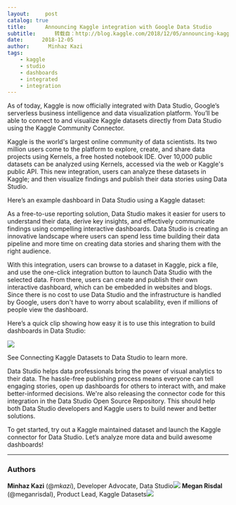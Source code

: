 ```yaml
---
layout:     post
catalog: true
title:      Announcing Kaggle integration with Google Data Studio
subtitle:      转载自：http://blog.kaggle.com/2018/12/05/announcing-kaggle-integration-with-google-data-studio/
date:      2018-12-05
author:      Minhaz Kazi
tags:
    - kaggle
    - studio
    - dashboards
    - integrated
    - integration
---
```


As of today, Kaggle is now officially integrated with Data Studio, Google’s serverless business intelligence and data visualization platform. You’ll be able to connect to and visualize Kaggle datasets directly from Data Studio using the Kaggle Community Connector.

Kaggle is the world's largest online community of data scientists. Its two million users come to the platform to explore, create, and share data projects using Kernels, a free hosted notebook IDE. Over 10,000 public datasets can be analyzed using Kernels, accessed via the web or Kaggle's public API. This new integration, users can analyze these datasets in Kaggle; and then visualize findings and publish their data stories using Data Studio.

Here’s an example dashboard in Data Studio using a Kaggle dataset:


As a free-to-use reporting solution, Data Studio makes it easier for users to understand their data, derive key insights, and effectively communicate findings using compelling interactive dashboards. Data Studio is creating an innovative landscape where users can spend less time building their data pipeline and more time on creating data stories and sharing them with the right audience.

With this integration, users can browse to a dataset in Kaggle, pick a file, and use the one-click integration button to launch Data Studio with the selected data. From there, users can create and publish their own interactive dashboard, which can be embedded in websites and blogs. Since there is no cost to use Data Studio and the infrastructure is handled by Google, users don't have to worry about scalability, even if millions of people view the dashboard.

Here’s a quick clip showing how easy it is to use this integration to build dashboards in Data Studio:

![](http://s5047.pcdn.co/wp-content/uploads/2018/12/Kaggle-Integration-2.gif)


See Connecting Kaggle Datasets to Data Studio to learn more.

Data Studio helps data professionals bring the power of visual analytics to their data. The hassle-free publishing process means everyone can tell engaging stories, open up dashboards for others to interact with, and make better-informed decisions. We're also releasing the connector code for this integration in the Data Studio Open Source Repository. This should help both Data Studio developers and Kaggle users to build newer and better solutions.

To get started, try out a Kaggle maintained dataset and launch the Kaggle connector for Data Studio. Let’s analyze more data and build awesome dashboards!

---

### Authors

**Minhaz Kazi** (@_mkazi_), Developer Advocate, Data Studio![](http://s5047.pcdn.co/wp-content/uploads/2018/12/Minhaz-Kazi-Profile-1x1-1024x1024.jpg)
**Megan Risdal** (@meganrisdal), Product Lead, Kaggle Datasets![](http://s5047.pcdn.co/wp-content/uploads/2018/12/suiorPGM_400x400.jpg)

